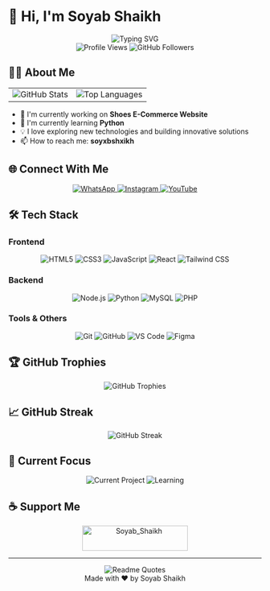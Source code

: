 # 👋 Hi, I'm Soyab Shaikh

<div align="center">
  <img src="https://readme-typing-svg.herokuapp.com?font=Fira+Code&pause=1000&color=2D9EF7&center=true&vCenter=true&width=435&lines=A+passionate+Web+developer+from+India;Always+learning+new+technologies" alt="Typing SVG" />
</div>

<div align="center">
  <img src="https://komarev.com/ghpvc/?username=soyxbshxikh&label=Profile%20views&color=0e75b6&style=flat" alt="Profile Views" />
  <img src="https://img.shields.io/github/followers/soyxbshxikh?label=Followers&style=social" alt="GitHub Followers" />
</div>

## 👨‍💻 About Me

<table>
  <tr>
    <td>
      <div align="center">
        <img src="https://github-readme-stats.vercel.app/api?username=soyxbshxikh&show_icons=true&theme=radical" alt="GitHub Stats" />
      </div>
    </td>
    <td>
      <div align="center">
        <img src="https://github-readme-stats.vercel.app/api/top-langs/?username=soyxbshxikh&layout=compact&theme=radical" alt="Top Languages" />
      </div>
    </td>
  </tr>
</table>

- 🔭 I'm currently working on **Shoes E-Commerce Website**
- 🌱 I'm currently learning **Python**
- 💡 I love exploring new technologies and building innovative solutions
- 📫 How to reach me: **soyxbshxikh**

## 🌐 Connect With Me

<div align="center">
  <a href="https://wa.me/918767402383" target="_blank">
    <img src="https://img.shields.io/badge/WhatsApp-25D366?style=for-the-badge&logo=whatsapp&logoColor=white" alt="WhatsApp" />
  </a>
  <a href="https://instagram.com/soyab.shaikh2004" target="_blank">
    <img src="https://img.shields.io/badge/Instagram-E4405F?style=for-the-badge&logo=instagram&logoColor=white" alt="Instagram" />
  </a>
  <a href="https://youtube.com/@darrk_gamers" target="_blank">
    <img src="https://img.shields.io/badge/YouTube-FF0000?style=for-the-badge&logo=youtube&logoColor=white" alt="YouTube" />
  </a>
</div>

## 🛠️ Tech Stack

### Frontend
<div align="center">
  <img src="https://img.shields.io/badge/HTML5-E34F26?style=for-the-badge&logo=html5&logoColor=white" alt="HTML5" />
  <img src="https://img.shields.io/badge/CSS3-1572B6?style=for-the-badge&logo=css3&logoColor=white" alt="CSS3" />
  <img src="https://img.shields.io/badge/JavaScript-F7DF1E?style=for-the-badge&logo=javascript&logoColor=black" alt="JavaScript" />
  <img src="https://img.shields.io/badge/React-61DAFB?style=for-the-badge&logo=react&logoColor=black" alt="React" />
  <img src="https://img.shields.io/badge/Tailwind_CSS-38B2AC?style=for-the-badge&logo=tailwind-css&logoColor=white" alt="Tailwind CSS" />
</div>

### Backend
<div align="center">
  <img src="https://img.shields.io/badge/Node.js-339933?style=for-the-badge&logo=node.js&logoColor=white" alt="Node.js" />
  <img src="https://img.shields.io/badge/Python-3776AB?style=for-the-badge&logo=python&logoColor=white" alt="Python" />
  <img src="https://img.shields.io/badge/MySQL-4479A1?style=for-the-badge&logo=mysql&logoColor=white" alt="MySQL" />
  <img src="https://img.shields.io/badge/PHP-777BB4?style=for-the-badge&logo=php&logoColor=white" alt="PHP" />
</div>

### Tools & Others
<div align="center">
  <img src="https://img.shields.io/badge/Git-F05032?style=for-the-badge&logo=git&logoColor=white" alt="Git" />
  <img src="https://img.shields.io/badge/GitHub-100000?style=for-the-badge&logo=github&logoColor=white" alt="GitHub" />
  <img src="https://img.shields.io/badge/VS_Code-007ACC?style=for-the-badge&logo=visual-studio-code&logoColor=white" alt="VS Code" />
  <img src="https://img.shields.io/badge/Figma-F24E1E?style=for-the-badge&logo=figma&logoColor=white" alt="Figma" />
</div>

## 🏆 GitHub Trophies

<div align="center">
  <img src="https://github-profile-trophy.vercel.app/?username=soyxbshxikh&theme=radical&no-frame=false&no-bg=true&margin-w=4" alt="GitHub Trophies" />
</div>

## 📈 GitHub Streak

<div align="center">
  <img src="https://github-readme-streak-stats.herokuapp.com/?user=soyxbshxikh&theme=radical" alt="GitHub Streak" />
</div>

## 🎯 Current Focus

<div align="center">
  <img src="https://img.shields.io/badge/Working%20on-Shoes%20E-Commerce%20Website-blue" alt="Current Project" />
  <img src="https://img.shields.io/badge/Learning-Python-green" alt="Learning" />
</div>

## ☕ Support Me

<div align="center">
  <a href="https://www.buymeacoffee.com/Soyab_Shaikh">
    <img src="https://cdn.buymeacoffee.com/buttons/v2/default-yellow.png" height="50" width="210" alt="Soyab_Shaikh" />
  </a>
</div>

---
<div align="center">
  <img src="https://quotes-github-readme.vercel.app/api?type=horizontal&theme=radical" alt="Readme Quotes" />
</div>

<div align="center">
  Made with ❤️ by Soyab Shaikh
</div>

